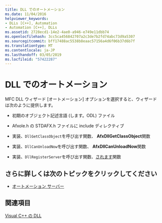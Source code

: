 ```yaml
---
title: DLL でのオートメーション
ms.date: 11/04/2016
helpviewer_keywords:
- DLLs [C++], Automation
- Automation [C++], DLLs
ms.assetid: 2728ecd1-14e2-4ae0-a946-e749e11dbb74
ms.openlocfilehash: 3cc5ca456842707a2c3de7b2fd74abc73d9a5307
ms.sourcegitcommit: bff17488ac5538b8eaac57156a4d6f06b37d6b7f
ms.translationtype: MT
ms.contentlocale: ja-JP
ms.lasthandoff: 03/05/2019
ms.locfileid: "57422287"
---
```

# <a name="automation-in-a-dll"></a>DLL でのオートメーション

MFC DLL ウィザード [オートメーション] オプションを選択すると、ウィザードは次のように提供します。

- 初期のオブジェクト記述言語 (します。ODL) ファイル

- Afxole.h の STDAFX.h ファイルに include ディレクティブ

- 実装、`DllGetClassObject`を呼び出す関数、 **AfxDllGetClassObject**関数

- 実装、`DllCanUnloadNow`を呼び出す関数、 **AfxDllCanUnloadNow**関数

- 実装、`DllRegisterServer`を呼び出す関数、[されます](../mfc/reference/coleobjectfactory-class.md#updateregistryall)関数

## <a name="what-do-you-want-to-know-more-about"></a>さらに詳しくは次のトピックをクリックしてください

- [オートメーション サーバー](../mfc/automation-servers.md)

## <a name="see-also"></a>関連項目

[Visual C++ の DLL](../build/dlls-in-visual-cpp.md)
